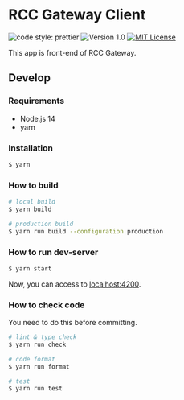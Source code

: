# RCC Gateway Client

![code style: prettier](https://img.shields.io/badge/code_style-prettier-ff69b4.svg)
![Version 1.0](https://img.shields.io/badge/version-1.0-yellow.svg)
[![MIT License](http://img.shields.io/badge/license-MIT-blue.svg?style=flat)](../LICENSE)

This app is front-end of RCC Gateway.

## Develop

### Requirements

- Node.js 14
- yarn

### Installation

```sh
$ yarn
```

### How to build

```sh
# local build
$ yarn build

# production build
$ yarn run build --configuration production
```

### How to run dev-server

```sh
$ yarn start
```

Now, you can access to [localhost:4200](http://localhost:4200/).

### How to check code

You need to do this before committing.

```sh
# lint & type check
$ yarn run check

# code format
$ yarn run format

# test
$ yarn run test
```
